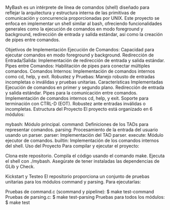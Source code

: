 MyBash es un intérprete de línea de comandos (shell) diseñado para reflejar la arquitectura y estructura interna de las primitivas de comunicación y concurrencia proporcionadas por UNIX. Este proyecto se enfoca en implementar un shell similar al bash, ofreciendo funcionalidades generales como la ejecución de comandos en modo foreground y background, redirección de entrada y salida estándar, así como la creación de pipes entre comandos.

Objetivos de Implementación
Ejecución de Comandos: Capacidad para ejecutar comandos en modo foreground y background.
Redirección de Entrada/Salida: Implementación de redirección de entrada y salida estándar.
Pipes entre Comandos: Habilitación de pipes para conectar múltiples comandos.
Comandos Internos: Implementación de comandos internos como cd, help, y exit.
Robustez y Pruebas: Manejo robusto de entradas incompletas o inválidas y pruebas unitarias.
Características Implementadas
Ejecución de comandos en primer y segundo plano.
Redirección de entrada y salida estándar.
Pipes para la comunicación entre comandos.
Implementación de comandos internos cd, help, y exit.
Soporte para terminación con CTRL-D (EOT).
Robustez ante entradas inválidas o incompletas.
Estructura del Proyecto
El proyecto está organizado en 6 módulos:

mybash: Módulo principal.
command: Definiciones de los TADs para representar comandos.
parsing: Procesamiento de la entrada del usuario usando un parser.
parser: Implementación del TAD parser.
execute: Módulo ejecutor de comandos.
builtin: Implementación de los comandos internos del shell.
Uso del Proyecto
Para compilar y ejecutar el proyecto:

Clona este repositorio.
Compila el código usando el comando make.
Ejecuta el shell con ./mybash.
Asegúrate de tener instaladas las dependencias de GLib y Check.

Kickstart y Testeo
El repositorio proporciona un conjunto de pruebas unitarias para los módulos command y parsing. Para ejecutarlas:

Pruebas de command.c (scommand y pipeline): $ make test-command
Pruebas de parsing.c: $ make test-parsing
Pruebas para todos los módulos: $ make test
